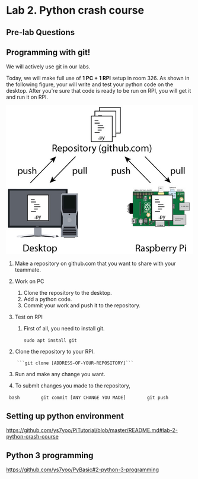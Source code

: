 # Lab 2. Python crash course

## Pre-lab Questions

## Programming with git!

We will actively use git in our labs. 

Today, we will make full use of **1 PC + 1 RPI** setup in room 326.
As shown in the following figure, your will write and test your python code on the desktop. After you're sure that code is ready to be run on RPI, you will get it and run it on RPI.
    
![image of git setting](images/git.jpg)
    
1. Make a repository on github.com that you want to share with your teammate.

2. Work on PC
    1. Clone the repository to the desktop.
    2. Add a python code.
    3. Commit your work and push it to the repository.
        
3. Test on RPI
    1. First of all, you need to install git.

        ```sudo apt install git```

    2. Clone the repository to your RPI.

        ```git clone [ADDRESS-OF-YOUR-REPOSITORY]```
        
    3. Run and make any change you want.
    
    4. To submit changes you made to the repository,
    
        ```bash
        git commit [ANY CHANGE YOU MADE]
        git push
        ```


## Setting up python environment
https://github.com/ys7yoo/PiTutorial/blob/master/README.md#lab-2-python-crash-course

## Python 3 programming
https://github.com/ys7yoo/PyBasic#2-python-3-programming
